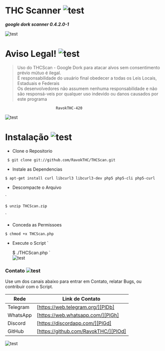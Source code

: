 # THC Scanner ![test](https://cdn0.iconfinder.com/data/icons/smoking-1/512/Smoking_marijuana_bong_pipe-48.png)

***google dork scanner 0.4.2.0-1***

![test](http://betsaidamap.com/images/separador.png)

# Aviso Legal! ![test](https://icon-icons.com/icons2/259/PNG/64/ic_warning_128_28766.png)
>Uso do THCScan - Google Dork
>para atacar alvos sem consentimento prévio mútuo é ilegal.			            
>É responsabilidade do usuário final obedecer a todas os Leis Locais, Estaduais e Federais								                                             
>Os desenvolvedores não assumem nenhuma responsabilidade e não são responsá-veis ​​por qualquer uso indevido ou danos causados ​​por este programa     
                                                                           
                           RavokTHC-420
                          
![test](http://betsaidamap.com/images/separador.png)

# Instalação ![test](https://icon-icons.com/icons2/54/PNG/64/installation_application_software_10808.png)
* Clone o Repositorio

` 
    $ git clone git://github.com/RavokTHC/THCScan.git
`

* Instale as Dependencias

`
    $ apt-get install curl libcurl3 libcurl3-dev php5 php5-cli php5-curl
`

* Descompacte o Arquivo

`

    $ unzip THCScan.zip
 `  
* Conceda as Permissoes

`
    $ chmod +x THCScan.php
 `   
* Execute o Script
`

    $ ./THCScan.php
 `  
![test](http://betsaidamap.com/images/separador.png)

### Contato ![test](https://icon-icons.com/icons2/510/PNG/64/ios7-contact_icon-icons.com_50286.png)

Use um dos canais abaixo para entrar em Contato, relatar Bugs, ou contribuir com o Script.

| Rede | Link de Contato |
| ------ | ------ |
| Telegram | [https://web.telegram.org/][PlDb] |
| WhatsApp | [https://web.whatsapp.com/][PlGh] |
| Discord | [https://discordapp.com/][PlGd] |
| GitHub | [https://github.com/RavokTHC/][PlOd] |

![test](http://betsaidamap.com/images/separador.png)
